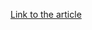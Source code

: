 [Link to the article](https://www.akamai.com/blog/security/2024/may/akamai-recognized-customers-choice-cloud-waap-5th-year)
